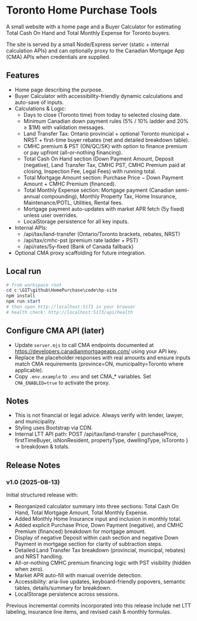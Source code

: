 # Toronto Home Purchase Tools

A small website with a home page and a Buyer Calculator for estimating Total Cash On Hand and Total Monthly Expense for Toronto buyers.

The site is served by a small Node/Express server (static + internal calculation APIs) and can optionally proxy to the Canadian Mortgage App (CMA) APIs when credentials are supplied.

## Features
- Home page describing the purpose.
- Buyer Calculator with accessibility-friendly dynamic calculations and auto-save of inputs.
- Calculations & Logic:
  - Days to close (Toronto time) from today to selected closing date.
  - Minimum Canadian down payment rules (5% / 10% ladder and 20% ≥ $1M) with validation messages.
  - Land Transfer Tax: Ontario provincial + optional Toronto municipal + NRST + first-time buyer rebates (net and detailed breakdown table).
  - CMHC premium & PST (ON/QC/SK) with option to finance premium or pay upfront (all-or-nothing financing).
  - Total Cash On Hand section (Down Payment Amount, Deposit (negative), Land Transfer Tax, CMHC PST, CMHC Premium paid at closing, Inspection Fee, Legal Fees) with running total.
  - Total Mortgage Amount section: Purchase Price − Down Payment Amount + CMHC Premium (financed).
  - Total Monthly Expense section: Mortgage payment (Canadian semi-annual compounding), Monthly Property Tax, Home Insurance, Maintenance/POTL, Utilities, Rental fees.
  - Mortgage payment auto-updates with market APR fetch (5y fixed) unless user overrides.
  - LocalStorage persistence for all key inputs.
- Internal APIs:
  - /api/tax/land-transfer (Ontario/Toronto brackets, rebates, NRST)
  - /api/tax/cmhc-pst (premium rate ladder + PST)
  - /api/rates/5y-fixed (Bank of Canada fallback)
- Optional CMA proxy scaffolding for future integration.

## Local run

```powershell
# from workspace root
cd c:\GIT\github\HomePurchase\code\hp-site
npm install
npm run start
# then open http://localhost:5173 in your browser
# health check: http://localhost:5173/api/health
```


## Configure CMA API (later)
- Update `server.mjs` to call CMA endpoints documented at https://developers.canadianmortgageapp.com/ using your API key.
- Replace the placeholder responses with real amounts and ensure inputs match CMA requirements (province=ON, municipality=Toronto where applicable).
 - Copy `.env.example` to `.env` and set CMA_* variables. Set `CMA_ENABLED=true` to activate the proxy.

## Notes
- This is not financial or legal advice. Always verify with lender, lawyer, and municipality.
- Styling uses Bootstrap via CDN.
- Internal LTT API path: POST /api/tax/land-transfer { purchasePrice, firstTimeBuyer, isNonResident, propertyType, dwellingType, isToronto } → breakdown & totals.

## Release Notes

### v1.0 (2025-08-13)
Initial structured release with:
- Reorganized calculator summary into three sections: Total Cash On Hand, Total Mortgage Amount, Total Monthly Expense.
- Added Monthly Home Insurance input and inclusion in monthly total.
- Added explicit Purchase Price, Down Payment (negative), and CMHC Premium (financed) breakdown for mortgage amount.
- Display of negative Deposit within cash section and negative Down Payment in mortgage section for clarity of subtraction steps.
- Detailed Land Transfer Tax breakdown (provincial, municipal, rebates) and NRST handling.
- All-or-nothing CMHC premium financing logic with PST visibility (hidden when zero).
- Market APR auto-fill with manual override detection.
- Accessibility: aria-live updates, keyboard-friendly popovers, semantic tables, details/summary for breakdown.
- LocalStorage persistence across sessions.

Previous incremental commits incorporated into this release include net LTT labeling, insurance line items, and revised cash & monthly formulas.
